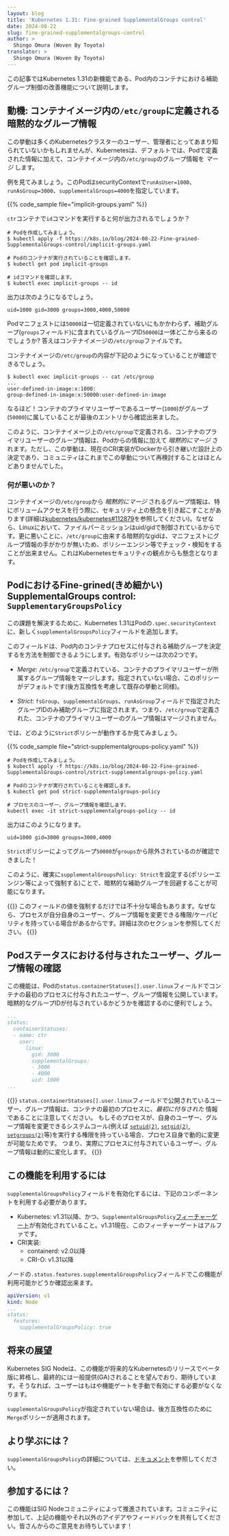 ```yaml
---
layout: blog
title: 'Kubernetes 1.31: Fine-grained SupplementalGroups control'
date: 2024-08-22
slug: fine-grained-supplementalgroups-control
author: >
  Shingo Omura (Woven By Toyota)
translator: >
  Shingo Omura (Woven By Toyota)
---
```


この記事ではKubernetes 1.31の新機能である、Pod内のコンテナにおける補助グループ制御の改善機能について説明します。

## 動機: コンテナイメージ内の`/etc/group`に定義される暗黙的なグループ情報

この挙動は多くのKubernetesクラスターのユーザー、管理者にとってあまり知られていないかもしれませんが、Kubernetesは、デフォルトでは、Podで定義された情報に加えて、コンテナイメージ内の`/etc/group`のグループ情報を _マージ_ します。

例を見てみましょう。このPodはsecurityContextで`runAsUser=1000`、`runAsGroup=3000`、`supplementalGroups=4000`を指定しています。

{{% code_sample file="implicit-groups.yaml" %}}

`ctr`コンテナで`id`コマンドを実行すると何が出力されるでしょうか？

```console
# Podを作成してみましょう。
$ kubectl apply -f https://k8s.io/blog/2024-08-22-Fine-grained-SupplementalGroups-control/implicit-groups.yaml

# Podのコンテナが実行されていることを確認します。
$ kubectl get pod implicit-groups

# idコマンドを確認します。
$ kubectl exec implicit-groups -- id
```

出力は次のようになるでしょう。

```none
uid=1000 gid=3000 groups=3000,4000,50000
```

Podマニフェストには`50000`は一切定義されていないにもかかわらず、補助グループ(`groups`フィールド)に含まれているグループID`50000`は一体どこから来るのでしょうか? 答えはコンテナイメージの`/etc/group`ファイルです。

コンテナイメージの`/etc/group`の内容が下記のようになっていることが確認できるでしょう。

```console
$ kubectl exec implicit-groups -- cat /etc/group
...
user-defined-in-image:x:1000:
group-defined-in-image:x:50000:user-defined-in-image
```

なるほど！コンテナのプライマリユーザーであるユーザー(`1000`)がグループ(`50000`)に属していることが最後のエントリから確認出来ました。

このように、コンテナイメージ上の`/etc/group`で定義される、コンテナのプライマリユーザーのグループ情報は、Podからの情報に加えて _暗黙的にマージ_ されます。ただし、この挙動は、現在のCRI実装がDockerから引き継いだ設計上の決定であり、コミュニティはこれまでこの挙動について再検討することはほとんどありませんでした。

### 何が悪いのか？

コンテナイメージの`/etc/group`から _暗黙的にマージ_ されるグループ情報は、特にボリュームアクセスを行う際に、セキュリティ上の懸念を引き起こすことがあります(詳細は[kubernetes/kubernetes#112879](https://issue.k8s.io/112879)を参照してください)。なぜなら、Linuxにおいて、ファイルパーミッションはuid/gidで制御されているからです。更に悪いことに、`/etc/group`に由来する暗黙的なgidは、マニフェストにグループ情報の手がかりが無いため、ポリシーエンジン等でチェック・検知をすることが出来ません。これはKubernetesセキュリティの観点からも懸念となります。

## PodにおけるFine-grined(きめ細かい) SupplementalGroups control: `SupplementaryGroupsPolicy`

この課題を解決するために、Kubernetes 1.31はPodの`.spec.securityContext`に、新しく`supplementalGroupsPolicy`フィールドを追加します。

このフィールドは、Pod内のコンテナプロセスに付与される補助グループを決定するを方法を制御できるようにします。有効なポリシーは次の2つです。

* _Merge_: `/etc/group`で定義されている、コンテナのプライマリユーザーが所属するグループ情報をマージします。指定されていない場合、このポリシーがデフォルトです(後方互換性を考慮して既存の挙動と同様)。

* _Strict_: `fsGroup`、`supplementalGroups`、`runAsGroup`フィールドで指定されたグループIDのみ補助グループに指定されます。つまり、`/etc/group`で定義された、コンテナのプライマリユーザーのグループ情報はマージされません。

では、どのように`Strict`ポリシーが動作するか見てみましょう。

{{% code_sample file="strict-supplementalgroups-policy.yaml" %}}

```console
# Podを作成してみましょう。
$ kubectl apply -f https://k8s.io/blog/2024-08-22-Fine-grained-SupplementalGroups-control/strict-supplementalgroups-policy.yaml

# Podのコンテナが実行されていることを確認します。
$ kubectl get pod strict-supplementalgroups-policy

# プロセスのユーザー、グループ情報を確認します。
kubectl exec -it strict-supplementalgroups-policy -- id
```

出力はこのようになります。

```none
uid=1000 gid=3000 groups=3000,4000
```

`Strict`ポリシーによってグループ`50000`が`groups`から除外されているのが確認できました！

このように、確実に`supplementalGroupsPolicy: Strict`を設定する(ポリシーエンジン等によって強制する)ことで、暗黙的な補助グループを回避することが可能になります。

{{<note>}}
このフィールドの値を強制するだけでは不十分な場合もあります。なぜなら、プロセスが自分自身のユーザー、グループ情報を変更できる権限/ケーパビリティを持っている場合があるからです。詳細は次のセクションを参照してください。
{{</note>}}

## Podステータスにおける付与されたユーザー、グループ情報の確認

この機能は、Podの`status.containerStatuses[].user.linux`フィールドでコンテナの最初のプロセスに付与されたユーザー、グループ情報を公開しています。暗黙的なグループIDが付与されているかどうかを確認するのに便利でしょう。

```yaml
...
status:
  containerStatuses:
  - name: ctr
    user:
      linux:
        gid: 3000
        supplementalGroups:
        - 3000
        - 4000
        uid: 1000
...
```

{{<note>}}
`status.containerStatuses[].user.linux`フィールドで公開されているユーザー、グループ情報は、コンテナの最初のプロセスに、_最初に付与された_ 情報であることに注意してください。
もしそのプロセスが、自身のユーザー、グループ情報を変更できるシステムコール(例えば [`setuid(2)`](https://man7.org/linux/man-pages/man2/setuid.2.html),
[`setgid(2)`](https://man7.org/linux/man-pages/man2/setgid.2.html),
[`setgroups(2)`](https://man7.org/linux/man-pages/man2/setgroups.2.html)等)を実行する権限を持っている場合、プロセス自身で動的に変更が可能なためです。
つまり、実際にプロセスに付与されているユーザー、グループ情報は動的に変化します。
{{</note>}}

## この機能を利用するには

`supplementalGroupsPolicy`フィールドを有効化するには、下記のコンポーネントを利用する必要があります。

- Kubernetes: v1.31以降、かつ、`SupplementalGroupsPolicy`[フィーチャーゲート](/docs/reference/command-line-tools-reference/feature-gates/)が有効化されていること。v1.31現在、このフィーチャーゲートはアルファです。
- CRI実装:
  - containerd: v2.0以降
  - CRI-O: v1.31以降

ノードの`.status.features.supplementalGroupsPolicy`フィールドでこの機能が利用可能かどうか確認出来ます。

```yaml
apiVersion: v1
kind: Node
...
status:
  features:
    supplementalGroupsPolicy: true
```

## 将来の展望

Kubernetes SIG Nodeは、この機能が将来的なKubernetesのリリースでベータ版に昇格し、最終的には一般提供(GA)されることを望んでおり、期待しています。そうなれば、ユーザーはもはや機能ゲートを手動で有効にする必要がなくなります。

`supplementalGroupsPolicy`が指定されていない場合は、後方互換性のために`Merge`ポリシーが適用されます。

## より学ぶには？

<!-- https://github.com/kubernetes/website/pull/46920 -->

`supplementalGroupsPolicy`の詳細については、[ドキュメント](/ja/docs/tasks/configure-pod-container/security-context/)を参照してください。

## 参加するには？

この機能はSIG Nodeコミュニティによって推進されています。コミュニティに参加して、上記の機能やそれ以外のアイデアやフィードバックを共有してください。皆さんからのご意見をお待ちしています！
